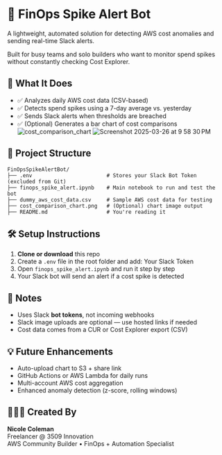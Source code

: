 
# 🧠 FinOps Spike Alert Bot

A lightweight, automated solution for detecting AWS cost anomalies and sending real-time Slack alerts.

Built for busy teams and solo builders who want to monitor spend spikes without constantly checking Cost Explorer.

## 🚀 What It Does

- ✅ Analyzes daily AWS cost data (CSV-based)  
- ✅ Detects spend spikes using a 7-day average vs. yesterday  
- ✅ Sends Slack alerts when thresholds are breached  
- ✅ (Optional) Generates a bar chart of cost comparisons  
![cost_comparison_chart](https://github.com/user-attachments/assets/1bf8c712-09c0-49b4-bd7b-a372eb097c8b)
![Screenshot 2025-03-26 at 9 58 30 PM](https://github.com/user-attachments/assets/b61161f7-ffe3-401f-80ff-15eb811ada9d)

## 📁 Project Structure

```
FinOpsSpikeAlertBot/
├── .env                        # Stores your Slack Bot Token (excluded from Git)
├── finops_spike_alert.ipynb    # Main notebook to run and test the bot
├── dummy_aws_cost_data.csv     # Sample AWS cost data for testing
├── cost_comparison_chart.png   # (Optional) chart image output
├── README.md                   # You're reading it
```

## 🛠️ Setup Instructions

1. **Clone or download** this repo  
2. Create a `.env` file in the root folder and add: Your Slack Token
3. Open `finops_spike_alert.ipynb` and run it step by step  
4. Your Slack bot will send an alert if a cost spike is detected

## 📌 Notes

- Uses Slack **bot tokens**, not incoming webhooks  
- Slack image uploads are optional — use hosted links if needed  
- Cost data comes from a CUR or Cost Explorer export (CSV)  

## 💡 Future Enhancements

- Auto-upload chart to S3 + share link  
- GitHub Actions or AWS Lambda for daily runs  
- Multi-account AWS cost aggregation  
- Enhanced anomaly detection (z-score, rolling windows)  

## 👩🏽‍💻 Created By

**Nicole Coleman**  
Freelancer @ 3509 Innovation  
AWS Community Builder • FinOps + Automation Specialist


